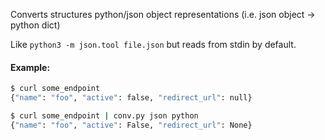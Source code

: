 Converts structures python/json object representations (i.e. json object -> python dict)

Like `python3 -m json.tool file.json` but reads from stdin by default.

#### Example:

```bash
$ curl some_endpoint
{"name": "foo", "active": false, "redirect_url": null}

$ curl some_endpoint | conv.py json python
{"name": "foo", "active": False, "redirect_url": None}
```
